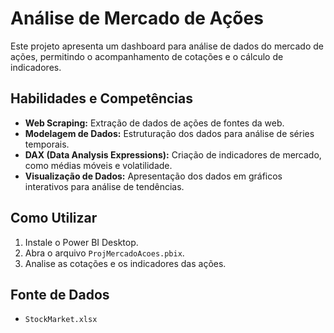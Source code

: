 # Análise de Mercado de Ações

Este projeto apresenta um dashboard para análise de dados do mercado de ações, permitindo o acompanhamento de cotações e o cálculo de indicadores.

## Habilidades e Competências

- **Web Scraping:** Extração de dados de ações de fontes da web.
- **Modelagem de Dados:** Estruturação dos dados para análise de séries temporais.
- **DAX (Data Analysis Expressions):** Criação de indicadores de mercado, como médias móveis e volatilidade.
- **Visualização de Dados:** Apresentação dos dados em gráficos interativos para análise de tendências.

## Como Utilizar

1. Instale o Power BI Desktop.
2. Abra o arquivo `ProjMercadoAcoes.pbix`.
3. Analise as cotações e os indicadores das ações.

## Fonte de Dados

- `StockMarket.xlsx`
